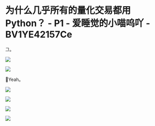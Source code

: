 # 为什么几乎所有的量化交易都用Python？ - P1 - 爱睡觉的小喵呜吖 - BV1YE42157Ce

그。

![](img/fa4da616d56913eb378917a293be100d_1.png)

![](img/fa4da616d56913eb378917a293be100d_2.png)

🎼Yeah。

![](img/fa4da616d56913eb378917a293be100d_4.png)

![](img/fa4da616d56913eb378917a293be100d_5.png)

![](img/fa4da616d56913eb378917a293be100d_6.png)

![](img/fa4da616d56913eb378917a293be100d_7.png)
